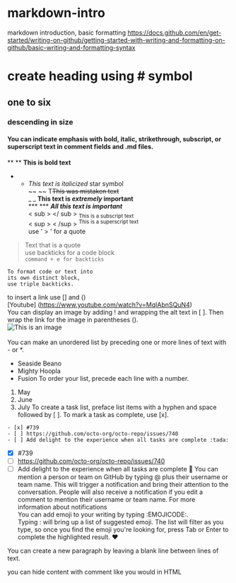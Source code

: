 # markdown-intro
markdown introduction, basic formatting https://docs.github.com/en/get-started/writing-on-github/getting-started-with-writing-and-formatting-on-github/basic-writing-and-formatting-syntax


# create heading using # symbol
## one to six
### descending in size

#### You can indicate emphasis with bold, italic, strikethrough, subscript, or superscript text in comment fields and .md files. 

** ** **This is bold text** <br />
* * *This text is italicized*  star symbol<br /> 
 ~~ ~~ T~~This was mistaken text~~<br />
 _ _ **This text is _extremely_ important** <br />
 *** *** ***All this text is important***<br />
 < sub > </ sub > <sub>This is a subscript text</sub> <br />
 < sup > < /sup > <sup>This is a superscript text</sup> <br />
use ' > ' for a quote <br />
 > Text that is a quote  <br />
 use backticks for a code block <br />
 `command + e for backticks`<br />
 
```
To format code or text into 
its own distinct block, 
use triple backticks.
``` 
to insert a link use [] and () <br />
 [Youtube] (https://www.youtube.com/watch?v=MqIAbnSQuN4)<br />
 You can display an image by adding ! and wrapping the alt text in [ ]. Then wrap the link for the image in parentheses (). <br />
 ![This is an image](https://myoctocat.com/assets/images/base-octocat.svg)<br />
 <br />
 You can make an unordered list by preceding one or more lines of text with - or *.<br />
 - Seaside Beano
 - Mighty Hoopla
 - Fusion
 To order your list, precede each line with a number.<br />
 1. May
 2. June
 3. July
 To create a task list, preface list items with a hyphen and space followed by [ ]. To mark a task as complete, use [x].<br />
 ```
 - [x] #739
- [ ] https://github.com/octo-org/octo-repo/issues/740
- [ ] Add delight to the experience when all tasks are complete :tada:
 ```
- [x] #739
- [ ] https://github.com/octo-org/octo-repo/issues/740
- [ ] Add delight to the experience when all tasks are complete :tada:
You can mention a person or team on GitHub by typing @ plus their username or team name. This will trigger a notification and bring their attention to the conversation. People will also receive a notification if you edit a comment to mention their username or team name. For more information about notifications<br />
 You can add emoji to your writing by typing :EMOJICODE:.<br />
 Typing : will bring up a list of suggested emoji. The list will filter as you type, so once you find the emoji you're looking for, press Tab or Enter to complete the highlighted result. ❤️ <br />

You can create a new paragraph by leaving a blank line between lines of text.

<!-- This content will not appear in the rendered Markdown -->
you can hide content with comment like you would in HTML<br />
<br />
<br />
<br />
<br />
<br />
<br />
<br />
<br />
